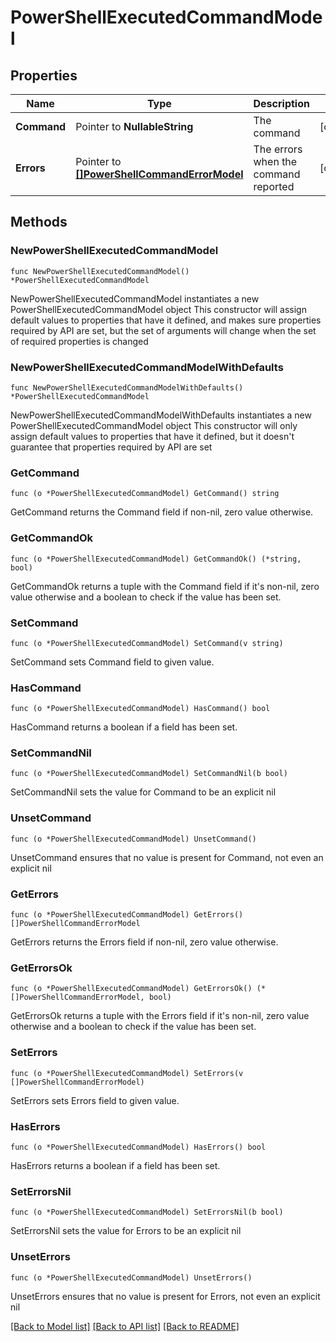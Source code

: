 # PowerShellExecutedCommandModel

## Properties

Name | Type | Description | Notes
------------ | ------------- | ------------- | -------------
**Command** | Pointer to **NullableString** | The command | [optional] 
**Errors** | Pointer to [**[]PowerShellCommandErrorModel**](PowerShellCommandErrorModel.md) | The errors when the command reported | [optional] 

## Methods

### NewPowerShellExecutedCommandModel

`func NewPowerShellExecutedCommandModel() *PowerShellExecutedCommandModel`

NewPowerShellExecutedCommandModel instantiates a new PowerShellExecutedCommandModel object
This constructor will assign default values to properties that have it defined,
and makes sure properties required by API are set, but the set of arguments
will change when the set of required properties is changed

### NewPowerShellExecutedCommandModelWithDefaults

`func NewPowerShellExecutedCommandModelWithDefaults() *PowerShellExecutedCommandModel`

NewPowerShellExecutedCommandModelWithDefaults instantiates a new PowerShellExecutedCommandModel object
This constructor will only assign default values to properties that have it defined,
but it doesn't guarantee that properties required by API are set

### GetCommand

`func (o *PowerShellExecutedCommandModel) GetCommand() string`

GetCommand returns the Command field if non-nil, zero value otherwise.

### GetCommandOk

`func (o *PowerShellExecutedCommandModel) GetCommandOk() (*string, bool)`

GetCommandOk returns a tuple with the Command field if it's non-nil, zero value otherwise
and a boolean to check if the value has been set.

### SetCommand

`func (o *PowerShellExecutedCommandModel) SetCommand(v string)`

SetCommand sets Command field to given value.

### HasCommand

`func (o *PowerShellExecutedCommandModel) HasCommand() bool`

HasCommand returns a boolean if a field has been set.

### SetCommandNil

`func (o *PowerShellExecutedCommandModel) SetCommandNil(b bool)`

 SetCommandNil sets the value for Command to be an explicit nil

### UnsetCommand
`func (o *PowerShellExecutedCommandModel) UnsetCommand()`

UnsetCommand ensures that no value is present for Command, not even an explicit nil
### GetErrors

`func (o *PowerShellExecutedCommandModel) GetErrors() []PowerShellCommandErrorModel`

GetErrors returns the Errors field if non-nil, zero value otherwise.

### GetErrorsOk

`func (o *PowerShellExecutedCommandModel) GetErrorsOk() (*[]PowerShellCommandErrorModel, bool)`

GetErrorsOk returns a tuple with the Errors field if it's non-nil, zero value otherwise
and a boolean to check if the value has been set.

### SetErrors

`func (o *PowerShellExecutedCommandModel) SetErrors(v []PowerShellCommandErrorModel)`

SetErrors sets Errors field to given value.

### HasErrors

`func (o *PowerShellExecutedCommandModel) HasErrors() bool`

HasErrors returns a boolean if a field has been set.

### SetErrorsNil

`func (o *PowerShellExecutedCommandModel) SetErrorsNil(b bool)`

 SetErrorsNil sets the value for Errors to be an explicit nil

### UnsetErrors
`func (o *PowerShellExecutedCommandModel) UnsetErrors()`

UnsetErrors ensures that no value is present for Errors, not even an explicit nil

[[Back to Model list]](../README.md#documentation-for-models) [[Back to API list]](../README.md#documentation-for-api-endpoints) [[Back to README]](../README.md)


